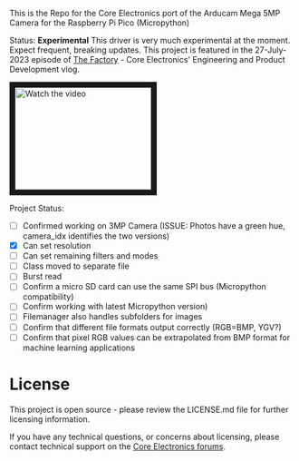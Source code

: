 This is the Repo for the Core Electronics port of the Arducam Mega 5MP Camera for the Raspberry Pi Pico (Micropython)

Status: **Experimental**
This driver is very much experimental at the moment. Expect frequent, breaking updates.
This project is featured in the 27-July-2023 episode of [The Factory](https://youtu.be/M_b3kmnjF9Y) - Core Electronics' Engineering and Product Development vlog.

<a href="http://www.youtube.com/watch?feature=player_embedded&v=M_b3kmnjF9Y" target="_blank">
 <img src="http://img.youtube.com/vi/M_b3kmnjF9Y/mqdefault.jpg" alt="Watch the video" width="240" height="180" border="10" />
</a>

Project Status:
- [ ] Confirmed working on 3MP Camera (ISSUE: Photos have a green hue, camera_idx identifies the two versions)
- [x] Can set resolution
- [ ] Can set remaining filters and modes
- [ ] Class moved to separate file
- [ ] Burst read
- [ ] Confirm a micro SD card can use the same SPI bus (Micropython compatibility)
- [ ] Confirm working with latest Micropython version)
- [ ] Filemanager also handles subfolders for images
- [ ] Confirm that different file formats output correctly (RGB=BMP, YGV?)
- [ ] Confirm that pixel RGB values can be extrapolated from BMP format for machine learning applications

# License
This project is open source - please review the LICENSE.md file for further licensing information.

If you have any technical questions, or concerns about licensing, please contact technical support on the [Core Electronics forums](https://forum.core-electronics.com.au/).
